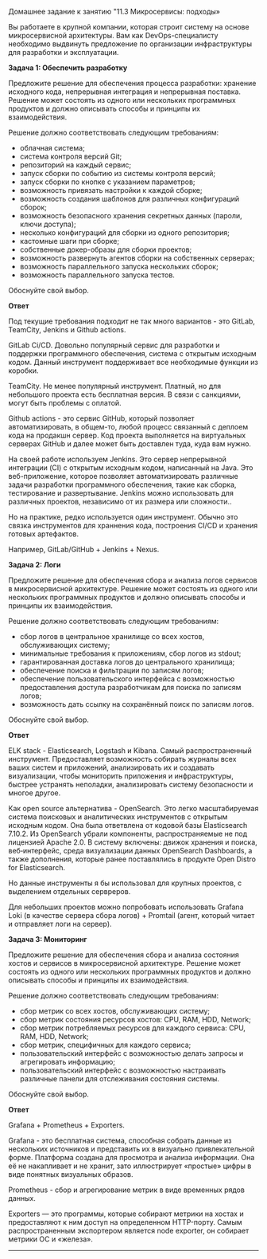 Домашнее задание к занятию "11.3 Микросервисы: подходы»  

Вы работаете в крупной компании, которая строит систему на основе микросервисной архитектуры.
Вам как DevOps-специалисту необходимо выдвинуть предложение по организации инфраструктуры для разработки и эксплуатации.

**Задача 1: Обеспечить разработку**

Предложите решение для обеспечения процесса разработки: хранение исходного кода, непрерывная интеграция и непрерывная поставка. 
Решение может состоять из одного или нескольких программных продуктов и должно описывать способы и принципы их взаимодействия.

Решение должно соответствовать следующим требованиям:
- облачная система;
- система контроля версий Git;
- репозиторий на каждый сервис;
- запуск сборки по событию из системы контроля версий;
- запуск сборки по кнопке с указанием параметров;
- возможность привязать настройки к каждой сборке;
- возможность создания шаблонов для различных конфигураций сборок;
- возможность безопасного хранения секретных данных (пароли, ключи доступа);
- несколько конфигураций для сборки из одного репозитория;
- кастомные шаги при сборке;
- собственные докер-образы для сборки проектов;
- возможность развернуть агентов сборки на собственных серверах;
- возможность параллельного запуска нескольких сборок;
- возможность параллельного запуска тестов.

Обоснуйте свой выбор.

**Ответ**

Под текущие требования подходит не так много вариантов - это GitLab, TeamCity, Jenkins и Github actions.

GitLab Ci/CD. Довольно популярный сервис для разработки и поддержки программного обеспечения, система с открытым исходным кодом. Данный инструмент поддерживает все необходимые функции из коробки.

TeamCity. Не менее популярный инструмент. Платный, но для небольшого проекта есть бесплатная версия. В связи с санкциями, могут быть проблемы с оплатой.

Github actions - это сервис GitHub, который позволяет автоматизировать, в общем-то, любой процесс связанный с деплоем кода на продакшн сервер. Код проекта выполняется на виртуальных серверах GitHub и далее может быть доставлен туда, куда вам нужно.

На своей работе используем Jenkins. Это сервер непрерывной интеграции (CI) с открытым исходным кодом, написанный на Java. Это веб-приложение, которое позволяет автоматизировать различные задачи разработки программного обеспечения, такие как сборка, тестирование и развертывание. Jenkins можно использовать для различных проектов, независимо от их размера или сложности..

Но на практике, редко используется один инструмент. Обычно это связка инструментов для храннения кода, построения CI/CD и хранения готовых артефактов.

Например, GitLab/GitHub + Jenkins + Nexus.

**Задача 2: Логи**

Предложите решение для обеспечения сбора и анализа логов сервисов в микросервисной архитектуре.
Решение может состоять из одного или нескольких программных продуктов и должно описывать способы и принципы их взаимодействия.

Решение должно соответствовать следующим требованиям:
- сбор логов в центральное хранилище со всех хостов, обслуживающих систему;
- минимальные требования к приложениям, сбор логов из stdout;
- гарантированная доставка логов до центрального хранилища;
- обеспечение поиска и фильтрации по записям логов;
- обеспечение пользовательского интерфейса с возможностью предоставления доступа разработчикам для поиска по записям логов;
- возможность дать ссылку на сохранённый поиск по записям логов.

Обоснуйте свой выбор.

**Ответ**

ELK stack - Elasticsearch, Logstash и Kibana. Самый распространенный инструмент. Предоставляет возможность собирать журналы всех ваших систем и приложений, анализировать их и создавать визуализации, чтобы мониторить приложения и инфраструктуры, быстрее устранять неполадки, анализировать систему безопасности и многое другое.

Как open source альтернатива - OpenSearch. Это легко масштабируемая система поисковых и аналитических инструментов с открытым исходным кодом. Она была ответвлена от кодовой базы Elasticsearch 7.10.2. Из OpenSearch убрали компоненты, распространяемые не под лицензией Apache 2.0. В систему включены: движок хранения и поиска, веб‑интерфейс, среда визуализации данных OpenSearch Dashboards, а также дополнения, которые ранее поставлялись в продукте Open Distro for Elasticsearch.

Но данные инструменты я бы использовал для крупных проектов, с выделением отдельных сервреров.

Для небольших проектов можно попробовать использовать Grafana Loki (в качестве сервера сбора логов) + Promtail (агент, который читает и отправляет логи на сервер).

**Задача 3: Мониторинг**

Предложите решение для обеспечения сбора и анализа состояния хостов и сервисов в микросервисной архитектуре.
Решение может состоять из одного или нескольких программных продуктов и должно описывать способы и принципы их взаимодействия.

Решение должно соответствовать следующим требованиям:
- сбор метрик со всех хостов, обслуживающих систему;
- сбор метрик состояния ресурсов хостов: CPU, RAM, HDD, Network;
- сбор метрик потребляемых ресурсов для каждого сервиса: CPU, RAM, HDD, Network;
- сбор метрик, специфичных для каждого сервиса;
- пользовательский интерфейс с возможностью делать запросы и агрегировать информацию;
- пользовательский интерфейс с возможностью настраивать различные панели для отслеживания состояния системы.

Обоснуйте свой выбор.

**Ответ**

Grafana + Prometheus + Exporters.

Grafana - это бесплатная система, способная собрать данные из нескольких источников и представить их в визуально привлекательной форме. Платформа создана для просмотра и анализа информации. Она её не накапливает и не хранит, зато иллюстрирует «простые» цифры в виде понятных визуальных образов.

Prometheus - сбор и агрегирование метрик в виде временных рядов данных.

Exporters — это программы, которые собирают метрики на хостах и предоставляют к ним доступ на определенном HTTP-порту. Самым распространенным экспортером является node exporter, он собирает метрики ОС и «железа».

---
